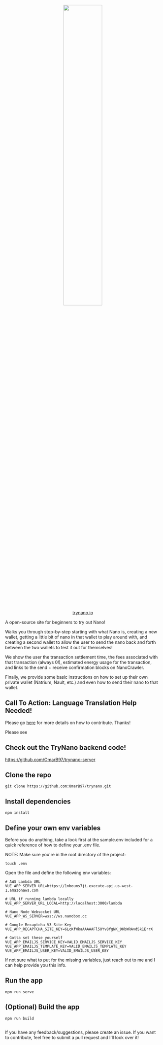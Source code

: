 <p align="center">
  <a href="https://www.trynano.io" target="_blank">
    <img src="https://user-images.githubusercontent.com/21279036/109429629-84da3f80-79b1-11eb-8b73-83f456d67301.png" width="50%" height="50%">
  </a>
</p>

<p align="center">
  <a href="https://www.trynano.io" target="_blank">trynano.io</a>
</p>

A open-source site for beginners to try out Nano!

Walks you through step-by-step starting with what Nano is, creating a new wallet, getting a little bit of nano in that wallet to play around with, and creating a second wallet to allow the user to send the nano back and forth between the two wallets to test it out for themselves! 

We show the user the transaction settlement time, the fees associated with that transaction (always 0!), estimated energy usage for the transaction, and links to the send + receive confirmation blocks on NanoCrawler.

Finally, we provide some basic instructions on how to set up their own private wallet (Natrium, Nault, etc.) and even how to send their nano to that wallet.


## Call To Action: Language Translation Help Needed!

Please go [here](https://github.com/OmarB97/trynano/blob/44f276873f858898ca209e919afe996052948426/src/locales/translation_instructions.md) for more details on how to contribute. Thanks!

Please see 

## Check out the TryNano backend code!

https://github.com/OmarB97/trynano-server


## Clone the repo

```
git clone https://github.com:OmarB97/trynano.git
```

## Install dependencies

```
npm install 
```

## Define your own env variables

Before you do anything, take a look first at the sample.env included for a quick reference of how to define your .env file.

NOTE: Make sure you're in the root directory of the project:

```
touch .env
```

Open the file and define the following env variables:

```
# AWS Lambda URL
VUE_APP_SERVER_URL=https://1nboums7ji.execute-api.us-west-1.amazonaws.com

# URL if running lambda locally
VUE_APP_SERVER_URL_LOCAL=http://localhost:3000/lambda

# Nano Node Websocket URL
VUE_APP_WS_SERVER=wss://ws.nanobox.cc

# Google Recaptcha V3 Site Key
VUE_APP_RECAPTCHA_SITE_KEY=6LcKfWkaAAAAAFl5OYv8fgNK_9KbWRAvdSk1ErrX

# Gotta set these yourself
VUE_APP_EMAILJS_SERVICE_KEY=VALID_EMAILJS_SERVICE_KEY
VUE_APP_EMAILJS_TEMPLATE_KEY=VALID_EMAILJS_TEMPLATE_KEY
VUE_APP_EMAILJS_USER_KEY=VALID_EMAILJS_USER_KEY
```

If not sure what to put for the missing variables, just reach out to me and I can help provide you this info.


## Run the app

```
npm run serve
```

## (Optional) Build the app

```
npm run build
```

##

If you have any feedback/suggestions, please create an issue. If you want to contribute, feel free to submit a pull request and I'll look over it!
